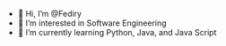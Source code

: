- 👋 Hi, I’m @Fediry
- 👀 I’m interested in Software Engineering
- 🌱 I’m currently learning Python, Java, and Java Script

<!---
Fediry/Fediry is a ✨ special ✨ repository because its `README.md` (this file) appears on your GitHub profile.
You can click the Preview link to take a look at your changes.
--->
